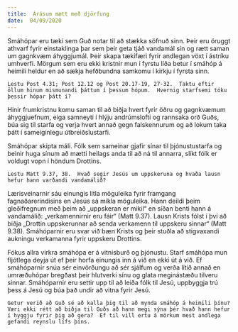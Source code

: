 ```yaml
---
title:  Árásum mætt með djörfung
date:  04/09/2020
---
```


Smáhópar eru tæki sem Guð notar til að stækka söfnuð sinn.  Þeir eru öruggt athvarf fyrir einstaklinga þar sem þeir geta tjáð vandamál sín og rætt saman um gagnkvæm áhyggjumál.  Þeir skapa tækifæri fyrir andlegan vöxt í ástríku umhverfi.  Mörgum sem eru ekki kristnir mun í fyrstu líða betur í smáhóp á heimili heldur en að sækja hefðbundna samkomu í kirkju í fyrsta sinn.

`Lestu Post 4.31; Post 12.12 og Post 20.17-19, 27-32.  Taktu eftir öllum hinum mismunandi þáttum í þessum hópum.  Hvernig starfsemi tóku þessir hópar þátt í?`

Hinir frumkristnu komu saman til að biðja hvert fyrir öðru og gagnkvæmum áhyggjuefnum, eiga samneyti í hlýju andrúmslofti og rannsaka orð Guðs, búa sig til starfa og verja hvert annað gegn falskennurum og að lokum taka þátt í sameiginlegu útbreiðslustarfi.

Smáhópar skipta máli.  Fólk sem sameinar gjafir sínar til þjónustustarfa og beinir huga sínum að mætti heilags anda til að ná til annarra, slíkt fólk er voldugt vopn í höndum Drottins.

`Lestu Matt 9.37, 38.  Hvað segir Jesús um uppskeruna og hvaða lausn hefur hann varðandi vandamálið?`

Lærisveinarnir sáu einungis litla möguleika fyrir framgang fagnaðarerindisins en Jesús sá mikla möguleika.  Hann deildi þeim gleðifregnum með þeim að „uppskeran er mikil“ en síðan benti hann á vandamálið: „verkamennirnir eru fáir“ (Matt 9.37).  Lausn Krists fólst í því að biðja „Drottin uppskerunnar að senda verkamenn til uppskeru sinnar“ (Matt 9.38).  Smáhóparnir eru svar við bæn Krists og þeir stuðla að stigvaxandi aukningu verkamanna fyrir uppskeru Drottins.

Fókus allra virkra smáhópa er á vitnisburð og þjónustu.  Starf smáhópa mun fljótlega deyja út ef þeir horfa einungis inn á við en ekki út á við.  Ef smáhóparnir snúa sér einvörðungu að sér sjálfum og verða lítið annað en umræðuhópar bregðast þeir hlutverki sínu og glata meginástæðu tilveru sinnar.  Smáhóparnir eru settir upp til að leiða fólk til Jesú, uppbyggja trú þess á Jesú og búa það undir að vitna fyrir Jesú.

`Getur verið að Guð sé að kalla þig til að mynda smáhóp á heimili þínu? Væri ekki rétt að biðja til Guðs að hann megi sýna þér hvað hann hefur í hyggju fyrir þig að gera?  Ef til vill ertu á mörkum mest andlega gefandi reynslu lífs þíns.`